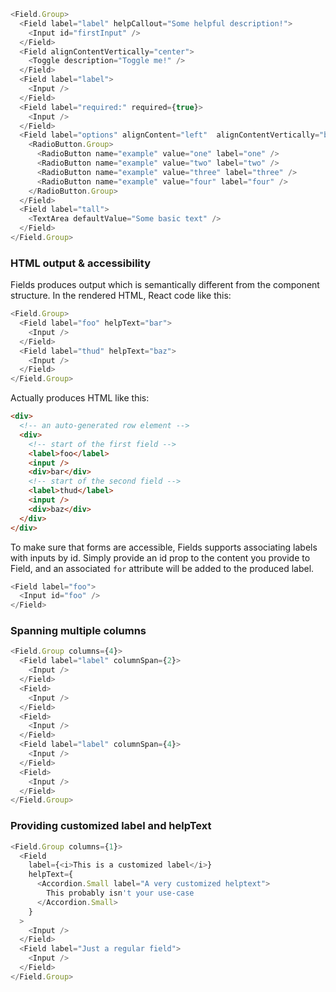 ```js
<Field.Group>
  <Field label="label" helpCallout="Some helpful description!">
    <Input id="firstInput" />
  </Field>
  <Field alignContentVertically="center">
    <Toggle description="Toggle me!" />
  </Field>
  <Field label="label">
    <Input />
  </Field>
  <Field label="required:" required={true}>
    <Input />
  </Field>
  <Field label="options" alignContent="left"  alignContentVertically="bottom">
    <RadioButton.Group>
      <RadioButton name="example" value="one" label="one" />
      <RadioButton name="example" value="two" label="two" />
      <RadioButton name="example" value="three" label="three" />
      <RadioButton name="example" value="four" label="four" />
    </RadioButton.Group>
  </Field>
  <Field label="tall">
    <TextArea defaultValue="Some basic text" />
  </Field>
</Field.Group>
```

### HTML output & accessibility

Fields produces output which is semantically different from the component structure. In the rendered HTML, React code like this:

```js static
<Field.Group>
  <Field label="foo" helpText="bar">
    <Input />
  </Field>
  <Field label="thud" helpText="baz">
    <Input />
  </Field>
</Field.Group>
```

Actually produces HTML like this:

```html
<div>
  <!-- an auto-generated row element -->
  <div>
    <!-- start of the first field -->
    <label>foo</label>
    <input />
    <div>bar</div>
    <!-- start of the second field -->
    <label>thud</label>
    <input />
    <div>baz</div>
  </div>
</div>
```

To make sure that forms are accessible, Fields supports associating labels with inputs by id. Simply provide an id prop to the content you provide to Field, and an associated `for` attribute will be added to the produced label.

```js static
<Field label="foo">
  <Input id="foo" />
</Field>
```

### Spanning multiple columns

```js
<Field.Group columns={4}>
  <Field label="label" columnSpan={2}>
    <Input />
  </Field>
  <Field>
    <Input />
  </Field>
  <Field>
    <Input />
  </Field>
  <Field label="label" columnSpan={4}>
    <Input />
  </Field>
  <Field>
    <Input />
  </Field>
</Field.Group>
```

### Providing customized label and helpText

```js
<Field.Group columns={1}>
  <Field
    label={<i>This is a customized label</i>}
    helpText={
      <Accordion.Small label="A very customized helptext">
        This probably isn't your use-case
      </Accordion.Small>
    }
  >
    <Input />
  </Field>
  <Field label="Just a regular field">
    <Input />
  </Field>
</Field.Group>
```
